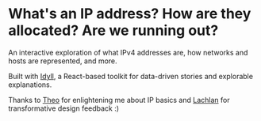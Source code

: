 # What's an IP address? How are they allocated? Are we running out?

An interactive exploration of what IPv4 addresses are, how networks and hosts are represented, and more.

Built with [Idyll](https://idyll-lang.org), a React-based toolkit for data-driven stories and explorable explanations.

Thanks to [Theo](https://tmb.sh) for enlightening me about IP basics and [Lachlan](https://lachlanjc.me) for transformative design feedback :)
